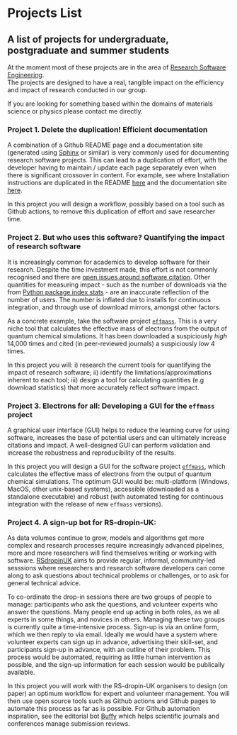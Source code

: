 # Projects List

## A list of projects for undergraduate, postgraduate and summer students

At the moment most of these projects are in the area of [Research Software Engineering](https://rse.ac.uk/what-is-an-rse/).  
The projects are designed to have a real, tangible impact on the efficiency and impact of research conducted in our group.

If you are looking for something based within the domains of materials science or physics please contact me directly.  

### Project 1. Delete the duplication! Efficient documentation

A combination of a Github README page and a documentation site (generated using [Sphinx](https://www.sphinx-doc.org/en/master/) or similar) is very commonly used for documenting research software projects. This can lead to a duplication of effort, with the developer having to maintain / update each page separately even when there is significant crossover in content. For example, see where Installation instructions are duplicated in the README [here](https://github.com/lucydot/effmass#installation) and the documentation site [here](https://effmass.readthedocs.io/en/latest/Installation.html).

In this project you will design a workflow, possibly based on a tool such as Github actions, to remove this duplication of effort and save researcher time.

### Project 2. But who uses this software? Quantifying the impact of research software

It is increasingly common for academics to develop software for their research. Despite the time investment made, this effort is not commonly recognised and there are [open issues around software citation](https://www.software.ac.uk/how-cite-software). Other quantities for measuring impact  - such as the number of downloads via the from [Python package index stats](https://packaging.python.org/guides/analyzing-pypi-package-downloads/) - are an inaccurate reflection of the number of users. The number is inflated due to installs for continuous integration, and through use of download mirrors, amongst other factors.

As a concrete example, take the software project [`effmass`](https://github.com/lucydot/effmass). This is a very niche tool that calculates the effective mass of electrons from the output of quantum chemical simulations. It has been downloaded a suspiciously _high_ 14,000 times and cited (in peer-reviewed journals) a suspiciously _low_ 4 times.

In this project you will: i) research the current tools for quantifying the impact of research software; ii) identify the limitations/approximations inherent to each tool; iii) design a tool for calculating quantities (e.g download statistics) that more accurately reflect software impact.

### Project 3. Electrons for all: Developing a GUI for the `effmass` project

A graphical user interface (GUI) helps to reduce the learning curve for using software, increases the base of potential users and can ultimately increase citations and impact. A well-designed GUI can perform validation and increase the robustness and reproducibility of the results. 

In this project you will design a GUI for the software project [`effmass`](https://github.com/lucydot/effmass), which calculates the effective mass of electrons from the output of quantum chemical simulations. The optimum GUI would be: multi-platform (Windows, MacOS, other unix-based systems), accessible (downloaded as a standalone executable) and robust (with automated testing for continuous integration with the release of new `effmass` versions).

### Project 4. A sign-up bot for RS-dropin-UK:

As data volumes continue to grow, models and algorithms get more complex and research processes require increasingly advanced pipelines, more and more researchers will find themselves writing or working with software. [RSdropinUK](https://rsdropin.github.io/RSdropinUK/) aims to provide regular, informal, community-led sesssions where researchers and research software developers can come along to ask questions about technical problems or challenges, or to ask for general technical advice.

To co-ordinate the drop-in sessions there are two groups of people to manage: participants who ask the questions, and volunteer experts who answer the questions. Many people end up acting in both roles, as we all experts in some things, and novices in others. Managing these two groups is currently quite a time-intensive process. Sign-up is via an online form, which we then reply to via email. Ideally we would have a system where volunteer experts can sign up in advance, advertising their skill-set, and participants sign-up in advance, with an outline of their problem. This process would be automated, requiring as little human intervention as possible, and the sign-up information for each session would be publically available.

In this project you will work with the RS-dropin-UK organisers to design (on paper) an optimum workflow for expert and volunteer management. You will then use open source tools such as Github actions and Github pages to automate this process as far as is possible. For Github automation inspiration, see the editorial bot [Buffy](https://github.com/openjournals/buffy) which helps scientific journals and conferences manage submission reviews.

